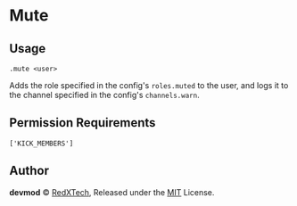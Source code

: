 # Mute

## Usage
`.mute <user>`

Adds the role specified in the config's `roles.muted` to the user, and logs it to the
channel specified in the config's `channels.warn`.

## Permission Requirements
`['KICK_MEMBERS']`

## Author
**devmod** © [RedXTech](https://github.com/redxtech), Released under the [MIT](../LICENSE.md) License.
